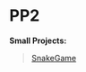 # PP2
**Small Projects:**
> [SnakeGame](https://github.com/Assylzhan-Izbassar/PP2/tree/master/Week_6/Task_1)
